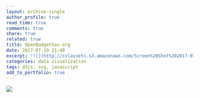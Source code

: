 ```yaml
---
layout: archive-single
author_profile: true
read_time: true
comments: true
share: true
related: true
title: OpenBudgetSav.org
date: 2017-07-10 21:40
excerpt: "![](http://cvlassets.s3.amazonaws.com/Screen%20Shot%202017-07-10%20at%209.41.17%20PM.png)"
categories: data visualization
tags: d3js, svg, javascript
add_to_portfolio: true
---
```


![](http://cvlassets.s3.amazonaws.com/Screen%20Shot%202017-07-10%20at%209.41.17%20PM.png)
